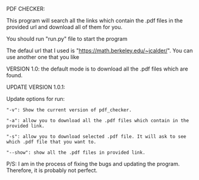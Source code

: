 PDF CHECKER:

This program will search all the links which contain the .pdf files in the provided url and download all of them for you. 

You should run "run.py" file to start the program

The defaul url that I used is "https://math.berkeley.edu/~jcalder/". You can use another one that you like 

VERSION 1.0: 
  the default mode is to download all the .pdf files which are found. 
  
UPDATE VERSION 1.0.1: 

  Update options for run: 
  
    "-v": Show the current version of pdf_checker.
    
    "-a": allow you to download all the .pdf files which contain in the provided link.
    
    "-s": allow you to download selected .pdf file. It will ask to see which .pdf file that you want to.
    
    "--show": show all the .pdf files in provided link.

P/S: I am in the process of fixing the bugs and updating the program. Therefore, it is probably not perfect. 



